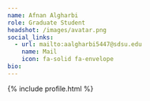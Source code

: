 ```yaml
---
name: Afnan Algharbi
role: Graduate Student
headshot: /images/avatar.png
social_links:
  - url: mailto:aalgharbi5447@sdsu.edu
    name: Mail
    icon: fa-solid fa-envelope
bio: 
---
```


{% include profile.html %}